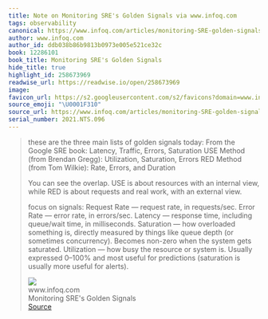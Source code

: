 ```yaml
---
title: Note on Monitoring SRE's Golden Signals via www.infoq.com
tags: observability
canonical: https://www.infoq.com/articles/monitoring-SRE-golden-signals/
author: www.infoq.com
author_id: ddb038b86b9813b0973e005e521ce32c
book: 12286101
book_title: Monitoring SRE's Golden Signals
hide_title: true
highlight_id: 258673969
readwise_url: https://readwise.io/open/258673969
image:
favicon_url: https://s2.googleusercontent.com/s2/favicons?domain=www.infoq.com
source_emoji: "\U0001F310"
source_url: https://www.infoq.com/articles/monitoring-SRE-golden-signals/#:~:text=these%20are%20the,useful%20for%20alerts%29.
serial_number: 2021.NTS.096
---
```

> these are the three main lists of golden signals today:
> From the Google SRE book: Latency, Traffic, Errors, Saturation
> USE Method (from Brendan Gregg): Utilization, Saturation, Errors
> RED Method (from Tom Wilkie): Rate, Errors, and Duration
> 
> You can see the overlap. USE is about resources with an internal view, while RED is about requests and real work, with an external view.
> 
> focus on signals:
> Request Rate — request rate, in requests/sec.
> Error Rate — error rate, in errors/sec.
> Latency — response time, including queue/wait time, in milliseconds.
> Saturation — how overloaded something is, directly measured by things like queue depth (or sometimes concurrency). Becomes non-zero when the system gets saturated.
> Utilization — how busy the resource or system is. Usually expressed 0–100% and most useful for predictions (saturation is usually more useful for alerts).
> <div class="quoteback-footer"><div class="quoteback-avatar"><img class="mini-favicon" src="https://s2.googleusercontent.com/s2/favicons?domain=www.infoq.com"></div><div class="quoteback-metadata"><div class="metadata-inner"><span style="display:none">FROM:</span><div aria-label="www.infoq.com" class="quoteback-author"> www.infoq.com</div><div aria-label="Monitoring SRE's Golden Signals" class="quoteback-title"> Monitoring SRE's Golden Signals</div></div></div><div class="quoteback-backlink"><a target="_blank" aria-label="go to the full text of this quotation" rel="noopener" href="https://www.infoq.com/articles/monitoring-SRE-golden-signals/#:~:text=these%20are%20the,useful%20for%20alerts%29." class="quoteback-arrow"> Source</a></div></div>